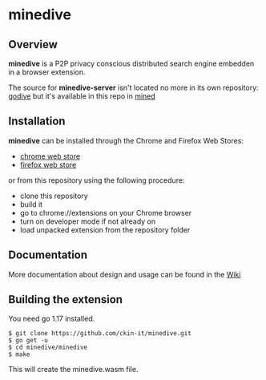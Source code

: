 # minedive

## Overview
**minedive** is a P2P privacy conscious distributed search engine embedden in 
a browser extension. 

The source for **minedive-server** isn't located no more in its own repository:
[godive](https://github.com/ckin-it/godive) but it's available in this repo 
in [mined](https://github.com/ckin-it/minedive/tree/master/minedive/cmd/mined)

## Installation
**minedive** can be installed through the Chrome and Firefox Web Stores:

- [chrome web store](https://chrome.google.com/webstore/detail/minedive/cenpmgfnfoimonikmpmjejbnongajbhg)
- [firefox web store](https://addons.mozilla.org/en-US/firefox/addon/minedive/)

or from this repository using the following procedure:

- clone this repository
- build it
- go to chrome://extensions on your Chrome browser
- turn on developer mode if not already on
- load unpacked extension from the repository folder

## Documentation
More documentation about design and usage can be found in the 
[Wiki](https://github.com/ckin-it/minedive/wiki)

## Building the extension

You need go 1.17 installed.

```
$ git clone https://github.com/ckin-it/minedive.git
$ go get -u
$ cd minedive/minedive
$ make
```

This will create the minedive.wasm file.

